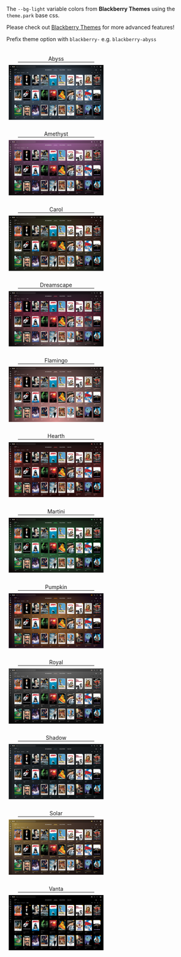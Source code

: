 The `--bg-light` variable colors from **Blackberry Themes** using the `theme.park` base css.

Please check out [Blackberry Themes](https://github.com/Archmonger/Blackberry-Themes) for more advanced features!

Prefix theme option with `blackberry-` e.g. `blackberry-abyss`

<div style="display: flex; flex-wrap: wrap;">
    <div style="text-align: center;width:49.15%; padding: .4em;">
        <p style="margin-bottom: 0;">Abyss</p>
        <hr style="margin: 0 auto .5em auto; width: 80%;">
        <a href="/community-themes/screenshots/blackberry-abyss.png" rel="noopener"><img src="/community-themes/screenshots/blackberry-abyss_small.png" alt="Screen Shot 1" /></a>
    </div>
    <div style="text-align: center; width:49.15%; padding: .4em;">
        <p style="margin-bottom: 0;">Amethyst</p>
        <hr style="margin: 0 auto .5em auto; width: 80%;">
        <a href="/community-themes/screenshots/blackberry-amethyst.png" rel="noopener"><img src="/community-themes/screenshots/blackberry-amethyst_small.png" alt="Screen Shot 2"  /></a>
    </div>
    <div style="text-align: center; width:49.15%; padding: .4em;">
        <p style="margin-bottom: 0;">Carol</p>
        <hr style="margin: 0 auto .5em auto; width: 80%;">
        <a href="/community-themes/screenshots/blackberry-carol.png" rel="noopener"><img src="/community-themes/screenshots/blackberry-carol_small.png" alt="Screen Shot 3"  /></a>
    </div>
    <div style="text-align: center; width:49.15%; padding: .4em;">
        <p style="margin-bottom: 0;">Dreamscape</p>
        <hr style="margin: 0 auto .5em auto; width: 80%;">
        <a href="/community-themes/screenshots/blackberry-dreamscape.png" rel="noopener"><img src="/community-themes/screenshots/blackberry-dreamscape_small.png" alt="Screen Shot 4"  /></a>
    </div>
    <div style="text-align: center; width:49.15%; padding: .4em;">
        <p style="margin-bottom: 0;">Flamingo</p>
        <hr style="margin: 0 auto .5em auto; width: 80%;">
        <a href="/community-themes/screenshots/blackberry-flamingo.png" rel="noopener"><img src="/community-themes/screenshots/blackberry-flamingo_small.png" alt="Screen Shot 4"  /></a>
    </div>
    <div style="text-align: center; width:49.15%; padding: .4em;">
        <p style="margin-bottom: 0;">Hearth</p>
        <hr style="margin: 0 auto .5em auto; width: 80%;">
        <a href="/community-themes/screenshots/blackberry-hearth.png" rel="noopener"><img src="/community-themes/screenshots/blackberry-hearth_small.png" alt="Screen Shot 4"  /></a>
    </div>
    <div style="text-align: center; width:49.15%; padding: .4em;">
        <p style="margin-bottom: 0;">Martini</p>
        <hr style="margin: 0 auto .5em auto; width: 80%;">
        <a href="/community-themes/screenshots/blackberry-martian.png" rel="noopener"><img src="/community-themes/screenshots/blackberry-martian_small.png" alt="Screen Shot 4"  /></a>  
    </div>
    <div style="text-align: center; width:49.15%; padding: .4em;">
        <p style="margin-bottom: 0;">Pumpkin</p>
        <hr style="margin: 0 auto .5em auto; width: 80%;">
        <a href="/community-themes/screenshots/blackberry-pumpkin.png" rel="noopener"><img src="/community-themes/screenshots/blackberry-pumpkin_small.png" alt="Screen Shot 4"  /></a>
    </div>
    <div style="text-align: center; width:49.15%; padding: .4em;">
        <p style="margin-bottom: 0;">Royal</p>
        <hr style="margin: 0 auto .5em auto; width: 80%;">
        <a href="/community-themes/screenshots/blackberry-royal.png" rel="noopener"><img src="/community-themes/screenshots/blackberry-royal_small.png" alt="Screen Shot 4"  /></a>
    </div>
    <div style="text-align: center; width:49.15%; padding: .4em;">
        <p style="margin-bottom: 0;">Shadow</p>
        <hr style="margin: 0 auto .5em auto; width: 80%;">
        <a href="/community-themes/screenshots/blackberry-shadow.png" rel="noopener"><img src="/community-themes/screenshots/blackberry-shadow_small.png" alt="Screen Shot 4"  /></a>
    </div>
    <div style="text-align: center; width:49.15%; padding: .4em;">
        <p style="margin-bottom: 0;">Solar</p>
        <hr style="margin: 0 auto .5em auto; width: 80%;">
        <a href="/community-themes/screenshots/blackberry-solar.png" rel="noopener"><img src="/community-themes/screenshots/blackberry-solar_small.png" alt="Screen Shot 4"  /></a>
    </div>
    <div style="text-align: center; width:49.15%; padding: .4em;">
        <p style="margin-bottom: 0;">Vanta</p>
        <hr style="margin: 0 auto .5em auto; width: 80%;">
        <a href="/community-themes/screenshots/blackberry-vanta.png" rel="noopener"><img src="/community-themes/screenshots/blackberry-vanta_small.png" alt="Screen Shot 4"  /></a>
    </div>
</div>